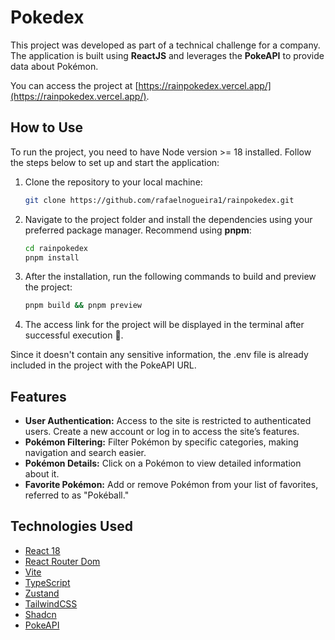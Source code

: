 # Pokedex

This project was developed as part of a technical challenge for a company. The application is built using **ReactJS** and leverages the **PokeAPI** to provide data about Pokémon.

You can access the project at [https://rainpokedex.vercel.app/](https://rainpokedex.vercel.app/).

## How to Use

To run the project, you need to have Node version >= 18 installed. Follow the steps below to set up and start the application:

1. Clone the repository to your local machine:

   ```bash
   git clone https://github.com/rafaelnogueira1/rainpokedex.git
   ```

2. Navigate to the project folder and install the dependencies using your preferred package manager. Recommend using **pnpm**:

   ```bash
   cd rainpokedex
   pnpm install
   ```

3. After the installation, run the following commands to build and preview the project:

   ```bash
   pnpm build && pnpm preview
   ```

4. The access link for the project will be displayed in the terminal after successful execution 🚀.

Since it doesn't contain any sensitive information, the .env file is already included in the project with the PokeAPI URL.

## Features

- **User Authentication:** Access to the site is restricted to authenticated users. Create a new account or log in to access the site’s features.
- **Pokémon Filtering:** Filter Pokémon by specific categories, making navigation and search easier.
- **Pokémon Details:** Click on a Pokémon to view detailed information about it.
- **Favorite Pokémon:** Add or remove Pokémon from your list of favorites, referred to as "Pokéball."

## Technologies Used

- [React 18](https://react.dev/)
- [React Router Dom](https://reactrouter.com/en/main)
- [Vite](https://vitejs.dev/)
- [TypeScript](https://www.typescriptlang.org/)
- [Zustand](https://zustand-demo.pmnd.rs/)
- [TailwindCSS](https://tailwindcss.com/)
- [Shadcn](https://ui.shadcn.com/)
- [PokeAPI](https://pokeapi.co/)
